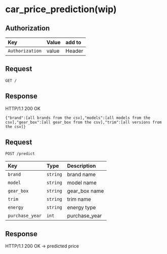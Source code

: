 # car_price_prediction(wip)


## Authorization
| Key | Value | add to |
| :--- | :--- | :--- |
| `Authorization` | value | Header |

## Request

```http
GET /
```

## Response

HTTP/1.1 200 OK

```{"brand":[all brands from the csv],"models":[all models from the csv],"gear_box":[all gear_box from the csv],"trim":[all versions from the csv]}```


## Request
```http
POST /predict
```
| Key | Type | Description |
| :--- | :--- | :--- |
| `brand` | `string` | brand name |
| `model` | `string` | model name |
| `gear_box` | `string` | gear_box name |
| `trim` | `string` | trim name |
| `energy` | `string` | energy type |
| `purchase_year` | `int` | purchase_year |

## Response
HTTP/1.1 200 OK
-> predicted price
